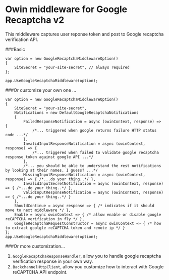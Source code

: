 # Owin middleware for Google Recaptcha v2

This middleware captures user reponse token and post to Google recaptcha verification API. 

###Basic

    var option = new GoogleRecaptchaMiddlewareOption()
    {        
        SiteSecret = "your-site-secret", // always required
    };

    app.UseGoogleRecaptchaMiddleware(option);

###Or customize your own one ...

    var option = new GoogleRecaptchaMiddlewareOption()
    {
        SiteSecret = "your-site-secret",
        Notifications = new DefaultGoogleRecaptchaNotifications
        {
            FailedResponseNotification = async (owinContext, response) => { 
                /*... triggered when google returns failure HTTP status code ...*/ 
            }, 
            InvalidInputResponseNotification = async (owinContext, response) => { 
                /*... triggered when failed to validate google recaptcha response token against google API ...*/ 
            }, 
            /*... you should be able to understand the rest notifications by looking at their names, I guess? ...*/ 
            MissingInputResponseNotification = async (owinContext, response) => { /*...do your thing..*/ }, 
            InvalidInputSecretNotification = async (owinContext, response) => { /*...do your thing..*/ },  
            ValidInputResponseNotification = async (owinContext, response) => { /*...do your thing..*/ }
        },
        ShouldContinue = async response => { /* indicates if it should move to next middleware */ },
        Enable = async owinContext => { /* allow enable or disable google reCAPTCHA verification in fly */ },     
        GoogleRecaptchaRequestConstructor = async owinContext => { /* how to extract goolgle reCAPTCHA token and remote ip */ }
    };    
    app.UseGoogleRecaptchaMiddleware(option);

###Or more customization...

1. `GoogleRecaptchaResponseHandler`, allow you to handle google recaptcha verification response in your own way.
2. `BackchannelHttpClient`, allow you customize how to interact with Google reCAPTCHA API endpoint.
